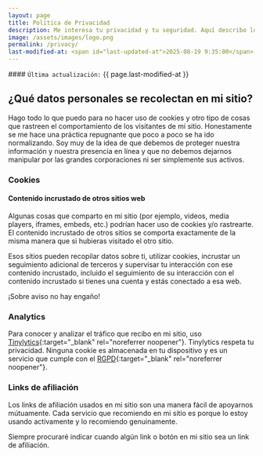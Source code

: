 ```yaml
---
layout: page
title: Política de Privacidad
description: Me interesa tu privacidad y tu seguridad. Aquí describo lo que se recolecta en mi sitio web.
image: /assets/images/logo.png
permalink: /privacy/
last-modified-at: <span id="last-updated-at">2025-08-19 9:35:00</span>
---
```


<div class="card last-updated my-3 text-center">
<div class="card-body rounded">
#### <code>Última actualización:</code> {{ page.last-modified-at }}
</div>
</div>

## ¿Qué datos personales se recolectan en mi sitio?
Hago todo lo que puedo para no hacer uso de cookies y otro tipo de cosas que rastreen el comportamiento de los visitantes de mi sitio. Honestamente se me hace una práctica repugnante que poco a poco se ha ido normalizando. Soy muy de la idea de que debemos de proteger nuestra información y nuestra presencia en línea y que no debemos dejarnos manipular por las grandes corporaciones ni ser simplemente sus activos.

### Cookies

#### Contenido incrustado de otros sitios web
Algunas cosas que comparto en mi sitio (por ejemplo, videos, media players, iframes, embeds, etc.) podrían hacer uso de cookies y/o rastrearte. El contenido incrustado de otros sitios se comporta exactamente de la misma manera que si hubieras visitado el otro sitio.

Esos sitios pueden recopilar datos sobre ti, utilizar cookies, incrustar un seguimiento adicional de terceros y supervisar tu interacción con ese contenido incrustado, incluido el seguimiento de su interacción con el contenido incrustado si tienes una cuenta y estás conectado a esa web.

¡Sobre aviso no hay engaño!

### Analytics
Para conocer y analizar el tráfico que recibo en mi sitio, uso [Tinylytics][1]{:target="_blank" rel="noreferrer noopener"}. Tinylytics respeta tu privacidad. Ninguna cookie es almacenada en tu dispositivo y es un servicio que cumple con el [RGPD][2]{:target="_blank" rel="noreferrer noopener"}.

### Links de afiliación
Los links de afiliación usados en mi sitio son una manera fácil de apoyarnos mútuamente. Cada servicio que recomiendo en mi sitio es porque lo estoy usando activamente y lo recomiendo genuinamente.

Siempre procuraré indicar cuando algún link o botón en mi sitio sea un link de afiliación.

[1]: https://tinylytics.app/
[2]: https://es.wikipedia.org/wiki/Reglamento_General_de_Protecci%C3%B3n_de_Datos
